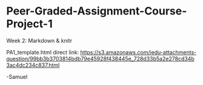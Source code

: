 # Peer-Graded-Assignment-Course-Project-1
Week 2: Markdown &amp; knitr

PA1_template.html direct link:
https://s3.amazonaws.com/iedu-attachments-question/99bb3b3703814bdb79e45928f438445e_728d33b5a2e278cd34b3ac4dc234c837.html


-Samuel
